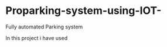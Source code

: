 # Proparking-system-using-IOT-
Fully automated Parking system

  In this project i have used 
  
    
    
    
    





